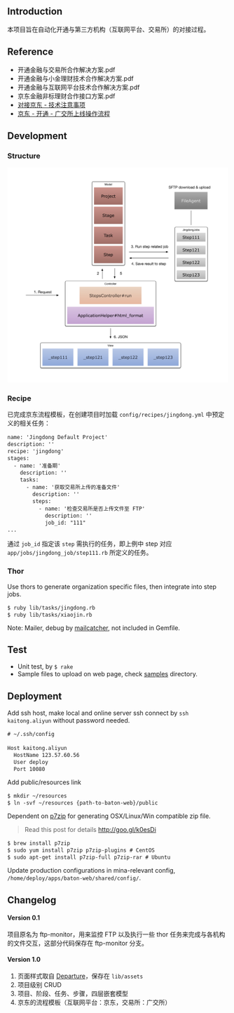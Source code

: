 ## Introduction

本项目旨在自动化开通与第三方机构（互联网平台、交易所）的对接过程。

## Reference

+ 开通金融与交易所合作解决方案.pdf
+ 开通金融与小金理财技术合作解决方案.pdf
+ 开通金融与互联网平台技术合作解决方案.pdf
+ 京东金融非标理财合作接口方案.pdf
+ [对接京东 - 技术注意事项](https://quip.com/WLduAlYbiBPH)
+ [京东 - 开通 - 广交所上线操作流程](https://quip.com/ClscABmJ9SGn)

## Development

### Structure

![structure.v1](doc/structure.v1.png)

### Recipe

已完成京东流程模板，在创建项目时加载 `config/recipes/jingdong.yml` 中预定义的相关任务：

```
name: 'Jingdong Default Project'
description: ''
recipe: 'jingdong'
stages:
  - name: '准备期'
    description: ''
    tasks:
      - name: '获取交易所上传的准备文件'
        description: ''
        steps:
          - name: '检查交易所是否上传文件至 FTP'
            description: ''
            job_id: "111"
...
```

通过 `job_id` 指定该 `step` 需执行的任务，即上例中 step 对应 `app/jobs/jingdong_job/step111.rb` 所定义的任务。

### Thor

Use thors to generate organization specific files, then integrate into step jobs.

```
$ ruby lib/tasks/jingdong.rb
$ ruby lib/tasks/xiaojin.rb
```

Note: Mailer, debug by [mailcatcher](http://mailcatcher.me/), not included in Gemfile.

## Test

+ Unit test, by `$ rake`
+ Sample files to upload on web page, check [samples](samples/) directory.


## Deployment

Add ssh host, make local and online server ssh connect by `ssh kaitong.aliyun` without password needed.

```
# ~/.ssh/config

Host kaitong.aliyun
  HostName 123.57.60.56
  User deploy
  Port 10080
```

Add public/resources link

```
$ mkdir ~/resources
$ ln -svf ~/resources {path-to-baton-web}/public
```

Dependent on [p7zip](https://wiki.archlinux.org/index.php/P7zip) for generating OSX/Linux/Win compatible zip file.

> Read this post for details http://goo.gl/k0esDi

```
$ brew install p7zip
$ sudo yum install p7zip p7zip-plugins # CentOS
$ sudo apt-get install p7zip-full p7zip-rar # Ubuntu
```

Update production configurations in mina-relevant config, `/home/deploy/apps/baton-web/shared/config/`.


## Changelog

#### Version 0.1

项目原名为 ftp-monitor，用来监控 FTP 以及执行一些 thor 任务来完成与各机构的文件交互，这部分代码保存在 ftp-monitor 分支。

#### Version 1.0

1. 页面样式取自 [Departure](https://tryblocks.com/departure/index.html)，保存在 `lib/assets`
1. 项目级别 CRUD
2. 项目、阶段、任务、步骤，四层嵌套模型
3. 京东的流程模板（互联网平台：京东，交易所：广交所）

